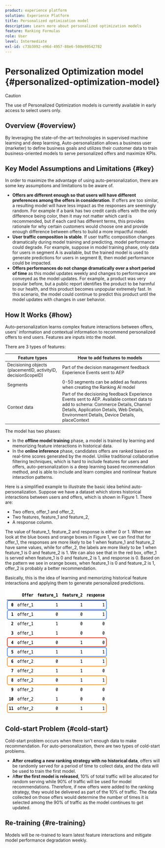 ```yaml
---
product: experience platform
solution: Experience Platform
title: Personalized optimization model
description: Learn more about personalized optimization models
feature: Ranking Formulas
role: User
level: Intermediate
exl-id: c73b3092-e96d-4957-88e6-500e99542782
---
```

# Personalized Optimization model {#personalized-optimization-model}

>[!CAUTION]
>
>The use of Personalized Optimization models is currently available in early access to select users only.

## Overview {#overview}

By leveraging the state-of-the-art technologies in supervised machine learning and deep learning, Auto-personalization allows a business user (marketer) to define business goals and utilizes their customer data to train business-oriented models to serve personalized offers and maximize KPIs.

## Key Model Assumptions and Limitations {#key}

In order to maximize the advantage of using auto-personalization, there are some key assumptions and limitations to be aware of. 

* **Offers are different enough so that users will have different preferences among the offers in consideration**. If offers are too similar, a resulting model will have less impact as the responses are seemingly random.
For example if a bank has two credit cards offers with the only difference being color, then it may not matter which card is recommended, but if each card has different terms, this provides rationale for why certain customers would choose one and provide enough difference between offers to build a more impactful model.
* **User traffic composition is stable**. If user traffic composition changes dramatically during model training and predicting, model performance could degrade. For example, suppose in model training phase, only data for users in segment A is available, but the trained model is used to generate predictions for users in segment B, then model performance could be impacted.
* **Offers performances do not change dramatically over a short period of time** as this model updates weekly and changes to performance are conveyed as the model updates. For example, a product was very popular before, but a public report identifies the product to be harmful to our health, and this product becomes unpopular extremely fast. In this scenario, the model could continue to predict this product until the model updates with changes in user behavior.  

## How It Works {#how}

Auto-personalization learns complex feature interactions between offers, users' information and contextual information to recommend personalized offers to end users. Features are inputs into the model.

There are 3 types of features:

| Feature types | How to add features to models |
|--------------|----------------------------|
| Decisioning objects (placementID, activityID, decisionScopeID)| Part of the decision management feedback Experience Events sent to AEP|
| Segments| 0-50 segments can be added as features when creating the Ranking AI model|
| Context data| Part of the decisioning feedback Experience Events sent to AEP. Available context data to add to schema: Commerce Details, Channel Details, Application Details, Web Details, Environment Details, Device Details, placeContext|

The model has two phases:

* In the **offline model training** phase, a model is trained by learning and memorizing feature interactions in historical data. 
* In the **online inference** phase, candidates offers are ranked based on real-time scores generated by the model. Unlike traditional collaborative filtering techniques, which is hard to include features for users and offers, auto-personalization is a deep learning based recommendation method, and is able to include and learn complex and nonlinear feature interaction patterns. 

Here is a simplified example to illustrate the basic idea behind auto-personalization. Suppose we have a dataset which stores historical interactions between users and offers, which is shown in Figure 1. There are:
* Two offers, offer_1 and offer_2,
* Two features, feature_1 and feature_2,
* A response column.

The value of feature_1, feature_2 and response is either 0 or 1. When we look at the blue boxes and orange boxes in Figure 1, we can find that for offer_1, the responses are more likely to be 1 when feature_1 and feature_2 have same values, while for offer_2, the labels are more likely to be 1 when feature_1 is 0 and feature_2 is 1. We can also see that in the red box, offer_1 is served when feature_1 is 0 and feature_2 is 1, and response is 0. Based on the pattern we see in orange boxes, when feature_1 is 0 and feature_2 is 1, offer_2 is probably a better recommendation.

Basically, this is the idea of learning and memorizing historical feature interactions and applying them to generate personalized predictions. 

![](../assets/perso-ranking-schema.png)

## Cold-start Problem {#cold-start}

Cold-start problem occurs when there isn't enough data to make recommendation. For auto-personalization, there are two types of cold-start problems.

* **After creating a new ranking strategy with no historical data**, offers will be randomly served for a period of time to collect data, and the data will be used to train the first model.
* A**fter the first model is released**, 10% of total traffic will be allocated for random serving while 90% of traffic will be used for model recommendations. Therefore, if new offers were added to the ranking strategy, they would be delivered as part of the 10% of traffic. The data collected on those offers would determine the number of times it is selected among the 90% of traffic as the model continues to get updated.  

## Re-training {#re-training}

Models will be re-trained to learn latest feature interactions and mitigate model performance degradation weekly.
